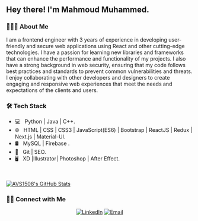 <h2> Hey there! I'm Mahmoud Muhammed.</h2>

<h3> 👨🏻‍💻 About Me </h3>

I am a frontend engineer with 3 years of experience in developing user-friendly and secure web applications using React and other cutting-edge technologies. I have a passion for learning new libraries and frameworks that can enhance the performance and functionality of my projects. I also have a strong background in web security, ensuring that my code follows best practices and standards to prevent common vulnerabilities and threats. I enjoy collaborating with other developers and designers to create engaging and responsive web experiences that meet the needs and expectations of the clients and users.

<h3>🛠 Tech Stack</h3>

- 💻 &nbsp; Python | Java | C++.
- 🌐 &nbsp; HTML | CSS | CSS3 | JavaScript(ES6) | Bootstrap | ReactJS | Redux | Next.js | Material-UI.
- 🛢 &nbsp; MySQL | Firebase .
- 🔧 &nbsp; Git | SEO.
- 🖥 &nbsp; XD |Illustrator| Photoshop | After Effect.

<br/>

[![AVS1508's GitHub Stats](https://github-readme-stats.vercel.app/api?username=casper-mo&show_icons=true)](https://github.com/casper-mo)

<h3> 🤝🏻 Connect with Me </h3>

<p align="center">
<a href="https://www.linkedin.com/in/ma7moudmu7amed/"><img alt="LinkedIn" src="https://img.shields.io/static/v1?labelColor=2c3e50&label=Linkedin&message=MahmoudMuhammed&color=3498db&logo=linkedin"></a>
<a href="mailto:mahmoudmu7amed@gmail.com"><img alt="Email" src="https://img.shields.io/static/v1?labelColor=BDBDBD&label=Gmail&message=mahmoudmu7amed@gmail.com&color=e74c3c&logo=gmail"></a>
</p>

